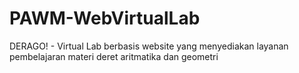 # PAWM-WebVirtualLab
DERAGO! - Virtual Lab berbasis website yang menyediakan layanan pembelajaran materi deret aritmatika dan geometri
